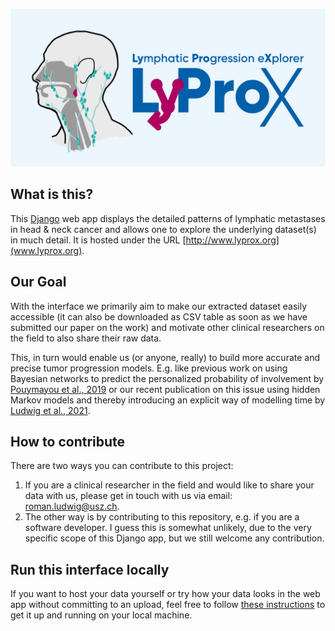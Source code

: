 ![img](./core/static/github-social-card.png)


## What is this?

This [Django](https://www.djangoproject.com/) web app displays the detailed patterns of lymphatic metastases in head & neck cancer and allows one to explore the underlying dataset(s) in much detail. It is hosted under the URL [http://www.lyprox.org](www.lyprox.org).


## Our Goal

With the interface we primarily aim to make our extracted dataset easily accessible (it can also be downloaded as CSV table as soon as we have submitted our paper on the work) and motivate other clinical researchers on the field to also share their raw data.

This, in turn would enable us (or anyone, really) to build more accurate and precise tumor progression models. E.g. like previous work on using Bayesian networks to predict the personalized probability of involvement by [Pouymayou et al., 2019](https://doi.org/10.1088/1361-6560/ab2a18) or our recent publication on this issue using hidden Markov models and thereby introducing an explicit way of modelling time by [Ludwig et al., 2021](https://doi.org/10.1038/s41598-021-91544-1).


## How to contribute

There are two ways you can contribute to this project:

1. If you are a clinical researcher in the field and would like to share your data with us, please get in touch with us via email: [roman.ludwig@usz.ch](mailto:roman.ludwig@usz.ch).
2. The other way is by contributing to this repository, e.g. if you are a software developer. I guess this is somewhat unlikely, due to the very specific scope of this Django app, but we still welcome any contribution.


## Run this interface locally

If you want to host your data yourself or try how your data looks in the web app without committing to an upload, feel free to follow [these instructions](run-local.md) to get it up and running on your local machine.